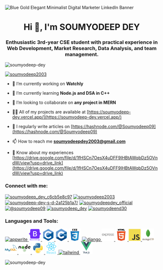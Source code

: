  ![Blue Gold Elegant Minimalist Digital Marketer LinkedIn Banner](https://github.com/user-attachments/assets/22792a9a-39be-4b51-9f0e-73ffb50edd98)
 
<h1 align="center">Hi 👋, I'm SOUMYODEEP DEY</h1>
<h3 align="center">Enthusiastic 3rd-year CSE student with practical experience in Web Development, Market Research, Data Analysis, and team management.</h3>

<p align="left"> <img src="https://komarev.com/ghpvc/?username=soumyodeep-dey&label=Profile%20views&color=0e75b6&style=flat" alt="soumyodeep-dey" /> </p>

<p align="left"> <a href="https://twitter.com/soumyodeep2003" target="blank"><img src="https://img.shields.io/twitter/follow/soumyodeep2003?logo=twitter&style=for-the-badge" alt="soumyodeep2003" /></a> </p>

- 🔭 I’m currently working on **Watchly**

- 🌱 I’m currently learning **Node.js and DSA in C++**

- 👯 I’m looking to collaborate on **any project in MERN**

- 👨‍💻 All of my projects are available at [https://soumyodeep-dey.vercel.app/](https://soumyodeep-dey.vercel.app/)

- 📝 I regularly write articles on [https://hashnode.com/@Soumyodeep09](https://hashnode.com/@Soumyodeep09)

- 📫 How to reach me **soumyodeepdey2003@gmail.com**

- 📄 Know about my experiences [https://drive.google.com/file/d/1fHSCn7OesX4uDFF9IHBtAWqbDz5OVndW/view?usp=drive_link](https://drive.google.com/file/d/1fHSCn7OesX4uDFF9IHBtAWqbDz5OVndW/view?usp=drive_link)

<h3 align="left">Connect with me:</h3>
<p align="left">
<a href="https://dev.to/soumyodeep_dey_c6cb5e8c97" target="blank"><img align="center" src="https://raw.githubusercontent.com/rahuldkjain/github-profile-readme-generator/master/src/images/icons/Social/devto.svg" alt="soumyodeep_dey_c6cb5e8c97" height="30" width="40" /></a>
<a href="https://twitter.com/soumyodeep2003" target="blank"><img align="center" src="https://raw.githubusercontent.com/rahuldkjain/github-profile-readme-generator/master/src/images/icons/Social/twitter.svg" alt="soumyodeep2003" height="30" width="40" /></a>
<a href="https://linkedin.com/in/soumyodeep-dey-s-d-2a125b1a7/" target="blank"><img align="center" src="https://raw.githubusercontent.com/rahuldkjain/github-profile-readme-generator/master/src/images/icons/Social/linked-in-alt.svg" alt="soumyodeep-dey-s-d-2a125b1a7/" height="30" width="40" /></a>
<a href="https://instagram.com/soumyodeepdey_official" target="blank"><img align="center" src="https://raw.githubusercontent.com/rahuldkjain/github-profile-readme-generator/master/src/images/icons/Social/instagram.svg" alt="soumyodeepdey_official" height="30" width="40" /></a>
<a href="https://hashnode.com/@soumyodeep09" target="blank"><img align="center" src="https://raw.githubusercontent.com/rahuldkjain/github-profile-readme-generator/master/src/images/icons/Social/hashnode.svg" alt="@soumyodeep09" height="30" width="40" /></a>
<a href="https://www.leetcode.com/soumyodeep_dey" target="blank"><img align="center" src="https://raw.githubusercontent.com/rahuldkjain/github-profile-readme-generator/master/src/images/icons/Social/leet-code.svg" alt="soumyodeep_dey" height="30" width="40" /></a>
<a href="https://auth.geeksforgeeks.org/user/soumyodeend30" target="blank"><img align="center" src="https://raw.githubusercontent.com/rahuldkjain/github-profile-readme-generator/master/src/images/icons/Social/geeks-for-geeks.svg" alt="soumyodeend30" height="30" width="40" /></a>
</p>

<h3 align="left">Languages and Tools:</h3>
<p align="left"> <a href="https://appwrite.io" target="_blank" rel="noreferrer"> <img src="https://www.vectorlogo.zone/logos/appwriteio/appwriteio-icon.svg" alt="appwrite" width="40" height="40"/> </a> <a href="https://getbootstrap.com" target="_blank" rel="noreferrer"> <img src="https://raw.githubusercontent.com/devicons/devicon/master/icons/bootstrap/bootstrap-plain-wordmark.svg" alt="bootstrap" width="40" height="40"/> </a> <a href="https://www.cprogramming.com/" target="_blank" rel="noreferrer"> <img src="https://raw.githubusercontent.com/devicons/devicon/master/icons/c/c-original.svg" alt="c" width="40" height="40"/> </a> <a href="https://www.w3schools.com/cpp/" target="_blank" rel="noreferrer"> <img src="https://raw.githubusercontent.com/devicons/devicon/master/icons/cplusplus/cplusplus-original.svg" alt="cplusplus" width="40" height="40"/> </a> <a href="https://www.w3schools.com/css/" target="_blank" rel="noreferrer"> <img src="https://raw.githubusercontent.com/devicons/devicon/master/icons/css3/css3-original-wordmark.svg" alt="css3" width="40" height="40"/> </a> <a href="https://www.djangoproject.com/" target="_blank" rel="noreferrer"> <img src="https://cdn.worldvectorlogo.com/logos/django.svg" alt="django" width="40" height="40"/> </a> <a href="https://expressjs.com" target="_blank" rel="noreferrer"> <img src="https://raw.githubusercontent.com/devicons/devicon/master/icons/express/express-original-wordmark.svg" alt="express" width="40" height="40"/> </a> <a href="https://www.w3.org/html/" target="_blank" rel="noreferrer"> <img src="https://raw.githubusercontent.com/devicons/devicon/master/icons/html5/html5-original-wordmark.svg" alt="html5" width="40" height="40"/> </a> <a href="https://developer.mozilla.org/en-US/docs/Web/JavaScript" target="_blank" rel="noreferrer"> <img src="https://raw.githubusercontent.com/devicons/devicon/master/icons/javascript/javascript-original.svg" alt="javascript" width="40" height="40"/> </a> <a href="https://www.mongodb.com/" target="_blank" rel="noreferrer"> <img src="https://raw.githubusercontent.com/devicons/devicon/master/icons/mongodb/mongodb-original-wordmark.svg" alt="mongodb" width="40" height="40"/> </a> <a href="https://www.mysql.com/" target="_blank" rel="noreferrer"> <img src="https://raw.githubusercontent.com/devicons/devicon/master/icons/mysql/mysql-original-wordmark.svg" alt="mysql" width="40" height="40"/> </a> <a href="https://nodejs.org" target="_blank" rel="noreferrer"> <img src="https://raw.githubusercontent.com/devicons/devicon/master/icons/nodejs/nodejs-original-wordmark.svg" alt="nodejs" width="40" height="40"/> </a> <a href="https://www.python.org" target="_blank" rel="noreferrer"> <img src="https://raw.githubusercontent.com/devicons/devicon/master/icons/python/python-original.svg" alt="python" width="40" height="40"/> </a> <a href="https://reactjs.org/" target="_blank" rel="noreferrer"> <img src="https://raw.githubusercontent.com/devicons/devicon/master/icons/react/react-original-wordmark.svg" alt="react" width="40" height="40"/> </a> <a href="https://tailwindcss.com/" target="_blank" rel="noreferrer"> <img src="https://www.vectorlogo.zone/logos/tailwindcss/tailwindcss-icon.svg" alt="tailwind" width="40" height="40"/> </a> <a href="https://vuejs.org/" target="_blank" rel="noreferrer"> <img src="https://raw.githubusercontent.com/devicons/devicon/master/icons/vuejs/vuejs-original-wordmark.svg" alt="vuejs" width="40" height="40"/> </a> </p>

<p><img align="center" src="https://github-readme-stats.vercel.app/api/top-langs?username=soumyodeep-dey&show_icons=true&locale=en&layout=compact" alt="soumyodeep-dey" /></p>

